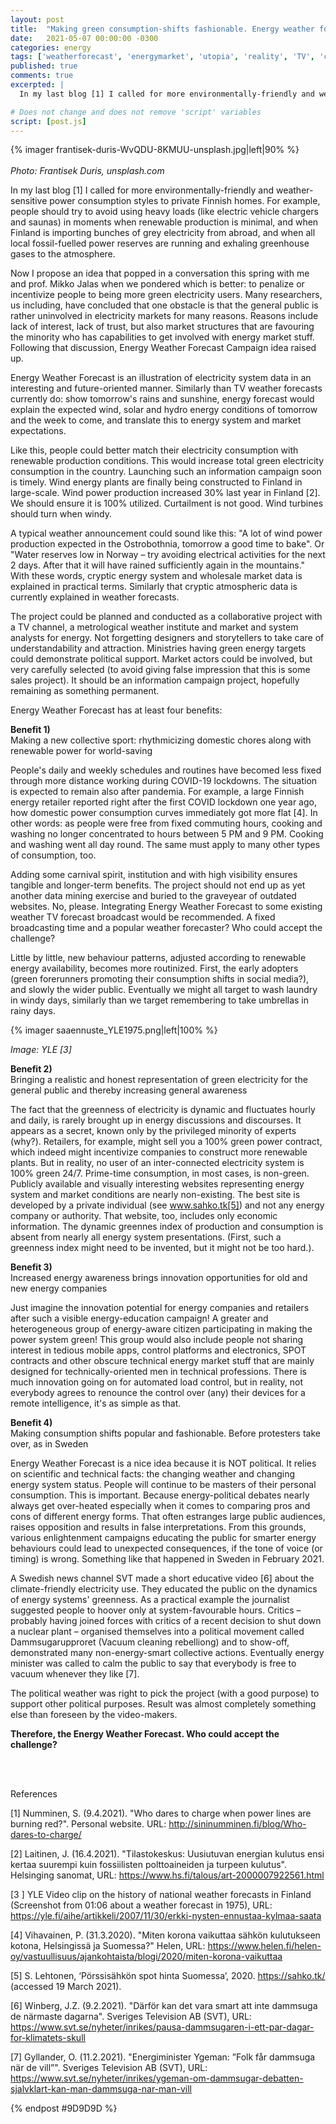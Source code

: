 ```yaml
---
layout: post
title:  "Making green consumption-shifts fashionable. Energy weather forecast to the TV!"
date:   2021-05-07 00:00:00 -0300
categories: energy
tags: ['weatherforecast', 'energymarket', 'utopia', 'reality', 'TV', 'collectivesport', 'greenelectricity', 'dynamicgreennesindex', 'windpower', 'fashion', 'domesticconsumption']
published: true
comments: true
excerpted: |
  In my last blog [1] I called for more environmentally-friendly and weather-sensitive power consumption styles to private Finnish homes. For example, people should try to avoid using heavy loads (like electric vehicle chargers and saunas) in moments when renewable production is minimal, Finland is importing bunches of grey electricity from abroad, and when also everybody else is consuming and local fossil-fuelled power reserves are running and exhaling greenhouse gases to the atmosphere.

# Does not change and does not remove 'script' variables
script: [post.js]
---
```

{% imager frantisek-duris-WvQDU-8KMUU-unsplash.jpg|left|90% %}
<br>
<br>
<i>Photo: Frantisek Duris, unsplash.com</i>
<div style="clear:both;"></div>

In my last blog [1] I called for more environmentally-friendly and weather-sensitive power consumption styles to private Finnish homes. For example, people should try to avoid using heavy loads (like electric vehicle chargers and saunas) in moments when renewable production is minimal, and when Finland is importing bunches of grey electricity from abroad, and when all local fossil-fuelled power reserves are running and exhaling greenhouse gases to the atmosphere.

Now I propose an idea that popped in a conversation this spring with me and prof. Mikko Jalas when we pondered which is better: to penalize or incentivize people to being more green electricity users. Many researchers, us including, have concluded that one obstacle is that the general public is rather uninvolved in electricity markets for many reasons. Reasons include lack of interest, lack of trust, but also market structures that are favouring the minority who has capabilities to get involved with energy market stuff. Following that discussion, Energy Weather Forecast Campaign idea raised up.

Energy Weather Forecast is an illustration of electricity system data in an interesting and future-oriented manner. Similarly than TV weather forecasts currently do: show tomorrow's rains and sunshine, energy forecast would explain the expected wind, solar and hydro energy conditions of tomorrow and the week to come, and translate this to energy system and market expectations.

Like this, people could better match their electricity consumption with renewable production conditions. This would increase total green electricity consumption in the country. Launching such an information campaign soon is timely. Wind energy plants are finally being constructed to Finland in large-scale. Wind power production increased 30% last year in Finland [2]. We should ensure it is 100% utilized. Curtailment is not good. Wind turbines should turn when windy.

A typical weather announcement could sound like this: "A lot of wind power production expected in the Ostrobothnia, tomorrow a good time to bake". Or "Water reserves low in Norway – try avoiding electrical activities for the next 2 days. After that it will have rained sufficiently again in the mountains." With these words, cryptic energy system and wholesale market data is explained in practical terms. Similarly that cryptic atmospheric data is currently explained in weather forecasts.

The project could be planned and conducted as a collaborative project with a TV channel, a metrological weather institute and market and system analysts for energy. Not forgetting designers and storytellers to take care of understandability and attraction. Ministries having green energy targets could demonstrate political support. Market actors could be involved, but very carefully selected (to avoid giving false impression that this is some sales project). It should be an information campaign project, hopefully remaining as something permanent.

Energy Weather Forecast has at least four benefits:

<b>Benefit 1)</b><br>
Making a new collective sport: rhythmicizing domestic chores along with renewable power for world-saving

People's daily and weekly schedules and routines have becomed less fixed through more distance working during COVID-19 lockdowns. The situation is expected to remain also after pandemia. For example, a large Finnish energy retailer reported right after the first COVID lockdown one year ago, how domestic power consumption curves immediately got more flat [4]. In other words: as people were free from fixed commuting hours, cooking and washing no longer concentrated to hours between 5 PM and 9 PM. Cooking and washing went all day round. The same must apply to many other types of consumption, too.

Adding some carnival spirit, institution and with high visibility ensures tangible and longer-term benefits. The project should not end up as yet another data mining exercise and buried to the graveyear of outdated websites. No, please. Integrating Energy Weather Forecast to some existing weather TV forecast broadcast would be recommended. A fixed broadcasting time and a popular weather forecaster? Who could accept the challenge?

Little by little, new behaviour patterns, adjusted according to renewable energy availability, becomes more routinized. First, the early adopters (green forerunners promoting their consumption shifts in social media?), and slowly the wider public. Eventually we might all target to wash laundry in windy days, similarly than we target remembering to take umbrellas in rainy days.

{% imager saaennuste_YLE1975.png|left|100% %}

<i>Image: YLE [3]</i>

<b>Benefit 2)</b><br>
Bringing a realistic and honest representation of green electricity for the general public and thereby increasing general awareness

The fact that the greenness of electricity is dynamic and fluctuates hourly and daily, is rarely brought up in energy discussions and discourses. It appears as a secret, known only by the privileged minority of experts (why?). Retailers, for example, might sell you a 100% green power contract, which indeed might incentivize companies to construct more renewable plants. But in reality, no user of an inter-connected electricity system is 100% green 24/7. Prime-time consumption, in most cases, is non-green. Publicly available and visually interesting websites representing energy system and market conditions are nearly non-existing. The best site is developed by a private individual (see www.sahko.tk[5]) and not any energy company or authority. That website, too, includes only economic information. The dynamic greennes index of production and consumption is absent from nearly all energy system presentations. (First, such a greenness index might need to be invented, but it might not be too hard.).

<b>Benefit 3)</b><br>
Increased energy awareness brings innovation opportunities for old and new energy companies

Just imagine the innovation potential for energy companies and retailers after such a visible energy-education campaign! A greater and heterogeneous group of energy-aware citizen participating in making the power system green! This group would also include people not sharing interest in tedious mobile apps, control platforms and electronics, SPOT contracts and other obscure technical energy market stuff that are mainly designed for technically-oriented men in technical professions. There is much innovation going on for automated load control, but in reality, not everybody agrees to renounce the control over (any) their devices for a remote intelligence, it's as simple as that.

<b>Benefit 4)</b><br>
Making consumption shifts popular and fashionable. Before protesters take over, as in Sweden

Energy Weather Forecast is a nice idea because it is NOT political. It relies on scientific and technical facts: the changing weather and changing energy system status. People will continue to be masters of their personal consumption. This is important. Because energy-political debates nearly always get over-heated especially when it comes to comparing pros and cons of different energy forms. That often estranges large public audiences, raises opposition and results in false interpretations. From this grounds, various enlightenment campaigns educating the public for smarter energy behaviours could lead to unexpected consequences, if the tone of voice (or timing) is wrong. Something like that happened in Sweden in February 2021.

A Swedish news channel SVT made a short educative video [6] about the climate-friendly electricity use. They educated the public on the dynamics of energy systems' greenness. As a practical example the journalist suggested people to hoover only at system-favourable hours. Critics – probably having joined forces with critics of a recent decision to shut down a nuclear plant – organised themselves into a political movement called Dammsugarupproret (Vacuum cleaning rebelliong) and to show-off, demonstrated many non-energy-smart collective actions. Eventually energy minister was called to calm the public to say that everybody is free to vacuum whenever they like [7].

The political weather was right to pick the project (with a good purpose) to support other political purposes. Result was almost completely something else than foreseen by the video-makers.

<b>Therefore, the Energy Weather Forecast. Who could accept the challenge?</b>

<div style="clear:both;"></div>
<div style="clear:both;"></div>
<br>
<br>

References

[1] Numminen, S. (9.4.2021). "Who dares to charge when power lines are burning red?". Personal website. URL: http://sininumminen.fi/blog/Who-dares-to-charge/

[2] Laitinen, J. (16.4.2021). "Tilastokeskus: Uusiutuvan energian kulutus ensi kertaa suurempi kuin fossiilisten polttoaineiden ja turpeen kulutus". Helsinging sanomat, URL: https://www.hs.fi/talous/art-2000007922561.html

[3 ] YLE Video clip on the history of national weather forecasts in Finland (Screenshot from 01:06 about a weather forecast in 1975), URL: https://yle.fi/aihe/artikkeli/2007/11/30/erkki-nysten-ennustaa-kylmaa-saata

[4] Vihavainen, P. (31.3.2020). "Miten korona vaikuttaa sähkön kulutukseen kotona, Helsingissä ja Suomessa?" Helen, URL: https://www.helen.fi/helen-oy/vastuullisuus/ajankohtaista/blogi/2020/miten-korona-vaikuttaa

[5] S. Lehtonen, ‘Pörssisähkön spot hinta Suomessa’, 2020. https://sahko.tk/ (accessed 19 March 2021).

[6] Winberg, J.Z. (9.2.2021). "Därför kan det vara smart att inte dammsuga de närmaste dagarna". Sveriges Television AB (SVT), URL: https://www.svt.se/nyheter/inrikes/pausa-dammsugaren-i-ett-par-dagar-for-klimatets-skull

[7] Gyllander, O. (11.2.2021). "Energiminister Ygeman: ”Folk får dammsuga när de vill”". Sveriges Television AB (SVT), URL: https://www.svt.se/nyheter/inrikes/ygeman-om-dammsugar-debatten-sjalvklart-kan-man-dammsuga-nar-man-vill


{% endpost #9D9D9D %}
